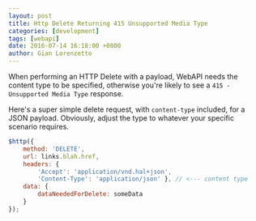 ```yaml
---
layout: post
title: Http Delete Returning 415 Unsupported Media Type
categories: [development]
tags: [webapi]
date: 2016-07-14 16:18:00 +0800
author: Gian Lorenzetto
---
```


When performing an HTTP Delete with a payload, WebAPI needs the content type to be specified, otherwise you're likely to see a `415 - Unsupported Media Type` response.

<!--more-->

Here's a super simple delete request, with `content-type` included, for a JSON payload. Obviously, adjust the type to whatever your specific scenario requires. 

```javascript
$http({
    method: 'DELETE',
    url: links.blah.href,
    headers: { 
        'Accept': 'application/vnd.hal+json',
        'Content-Type': 'application/json' }, // <--- content type
    data: {
        dataNeededForDelete: someData
    }
});
```

